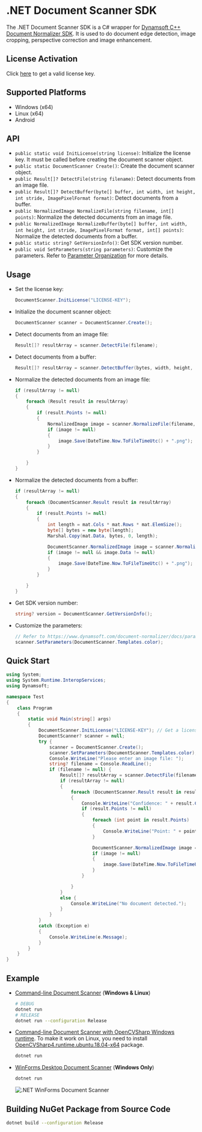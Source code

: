 # .NET Document Scanner SDK

The .NET Document Scanner SDK is a C# wrapper for [Dynamsoft C++ Document Normalizer SDK](https://www.dynamsoft.com/document-normalizer/docs/introduction/?ver=latest). It is used to do document edge detection, image cropping, perspective correction and image enhancement.


## License Activation
Click [here](https://www.dynamsoft.com/customer/license/trialLicense?product=ddn) to get a valid license key.

## Supported Platforms
- Windows (x64)
- Linux (x64)
- Android

## API
- `public static void InitLicense(string license)`: Initialize the license key. It must be called before creating the document scanner object.
- `public static DocumentScanner Create()`: Create the document scanner object.
- `public Result[]? DetectFile(string filename)`: Detect documents from an image file.
- `public Result[]? DetectBuffer(byte[] buffer, int width, int height, int stride, ImagePixelFormat format)`: Detect documents from a buffer.
- `public NormalizedImage NormalizeFile(string filename, int[] points)`: Normalize the detected documents from an image file.
- `public NormalizedImage NormalizeBuffer(byte[] buffer, int width, int height, int stride, ImagePixelFormat format, int[] points)`: Normalize the detected documents from a buffer.
- `public static string? GetVersionInfo()`: Get SDK version number.
- `public void SetParameters(string parameters)`: Customize the parameters. Refer to [Parameter Organization](https://www.dynamsoft.com/document-normalizer/docs/core/parameters/parameter-organization-structure.html) for more details.

## Usage
- Set the license key:
    
    ```csharp
    DocumentScanner.InitLicense("LICENSE-KEY"); 
    ```
- Initialize the document scanner object:
    
    ```csharp
    DocumentScanner scanner = DocumentScanner.Create();
    ```
- Detect documents from an image file:

    ```csharp
    Result[]? resultArray = scanner.DetectFile(filename);
    ```    
- Detect documents from a buffer:

    
    ```csharp
    Result[]? resultArray = scanner.DetectBuffer(bytes, width, height, stride, DocumentScanner.ImagePixelFormat.IPF_RGB_888);
    ```     
    
- Normalize the detected documents from an image file:

    
    ```csharp
    if (resultArray != null)
    {
        foreach (Result result in resultArray)
        {
            if (result.Points != null)
            {
                NormalizedImage image = scanner.NormalizeFile(filename, result.Points);
                if (image != null)
                {
                    image.Save(DateTime.Now.ToFileTimeUtc() + ".png");
                }
            }

        }
    }
    ```
- Normalize the detected documents from a buffer:

    
    ```csharp
    if (resultArray != null)
    {
        foreach (DocumentScanner.Result result in resultArray)
        {
            if (result.Points != null)
            {
                int length = mat.Cols * mat.Rows * mat.ElemSize();
                byte[] bytes = new byte[length];
                Marshal.Copy(mat.Data, bytes, 0, length);

                DocumentScanner.NormalizedImage image = scanner.NormalizeBuffer(bytes, mat.Cols, mat.Rows, (int)mat.Step(), DocumentScanner.ImagePixelFormat.IPF_RGB_888, result.Points);
                if (image != null && image.Data != null)
                {
                    image.Save(DateTime.Now.ToFileTimeUtc() + ".png");
                }
            }

        }
    }
    ```
- Get SDK version number:

    ```csharp
    string? version = DocumentScanner.GetVersionInfo();
    ```
- Customize the parameters:
    
    ```csharp
    // Refer to https://www.dynamsoft.com/document-normalizer/docs/parameters/parameter-organization-structure.html?ver=latest
    scanner.SetParameters(DocumentScanner.Templates.color);
    ```

## Quick Start

```csharp
using System;
using System.Runtime.InteropServices;
using Dynamsoft;

namespace Test
{
    class Program
    {
        static void Main(string[] args)
        {
            DocumentScanner.InitLicense("LICENSE-KEY"); // Get a license key from https://www.dynamsoft.com/customer/license/trialLicense?product=ddn
            DocumentScanner? scanner = null;
            try {
                scanner = DocumentScanner.Create();
                scanner.SetParameters(DocumentScanner.Templates.color);
                Console.WriteLine("Please enter an image file: ");
                string? filename = Console.ReadLine();
                if (filename != null) {
                    Result[]? resultArray = scanner.DetectFile(filename);
                    if (resultArray != null)
                    {
                        foreach (DocumentScanner.Result result in resultArray)
                        {
                            Console.WriteLine("Confidence: " + result.Confidence);
                            if (result.Points != null)
                            {
                                foreach (int point in result.Points)
                                {
                                    Console.WriteLine("Point: " + point);
                                }

                                DocumentScanner.NormalizedImage image = scanner.NormalizeFile("1.png", result.Points);
                                if (image != null)
                                {
                                    image.Save(DateTime.Now.ToFileTimeUtc() + ".png");
                                }
                            }

                        }
                    }
                    else {
                        Console.WriteLine("No document detected.");
                    }
                }
            }
            catch (Exception e)
            {
                Console.WriteLine(e.Message);
            }
        }
    }
}
```


## Example
- [Command-line Document Scanner](https://github.com/yushulx/dotnet-document-scanner-sdk/tree/main/example/command-line) (**Windows & Linux**)
    
    ```bash
    # DEBUG
    dotnet run
    # RELEASE
    dotnet run --configuration Release
    ```

- [Command-line Document Scanner with OpenCVSharp Windows runtime](https://github.com/yushulx/dotnet-document-scanner-sdk/tree/main/example/command-line-cv). To make it work on Linux, you need to install [OpenCVSharp4.runtime.ubuntu.18.04-x64](https://www.nuget.org/packages/OpenCvSharp4.runtime.ubuntu.18.04-x64) package.
    
    ```bash
    dotnet run
    ```


- [WinForms Desktop Document Scanner](https://github.com/yushulx/dotnet-document-scanner-sdk/tree/main/example/desktop-gui) (**Windows Only**)
  
    ```bash
    dotnet run
    ```
    
    ![.NET WinForms Document Scanner](https://www.dynamsoft.com/codepool/img/2022/09/dotnet-winform-document-scanner.png)
    
## Building NuGet Package from Source Code

```bash
dotnet build --configuration Release
```